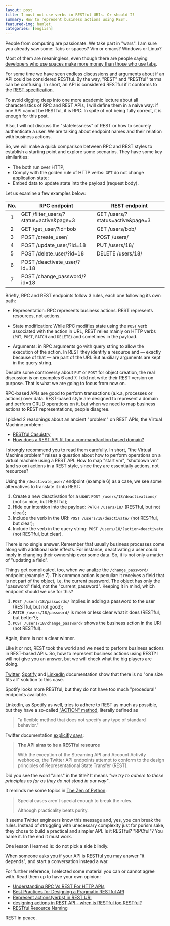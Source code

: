 ```yaml
---
layout: post
title: I must not use verbs in RESTful URIs. Or should I?
summary: How to represent business actions using REST.
featured-img: hamlet
categories: [english]
---
```


People from computing are passionate. We take part in "wars". I am sure you
already saw some: Tabs or spaces? Vim or emacs? Windows or Linux?

Most of them are meaningless, even though there are people saying [developers who use spaces make more money than those who use tabs](https://stackoverflow.blog/2017/06/15/developers-use-spaces-make-money-use-tabs/).

For some time we have seen endless discussions and arguments about if an API
could be considered RESTful. By the way, "REST" and "RESTful" terms can be
confusing. In short, an API is considered RESTful if it conforms to the [REST
specification](https://en.wikipedia.org/wiki/Representational_state_transfer).

To avoid digging deep into one more academic lecture about all characteristics
of RPC and REST APIs, I will define them in a naive way: if one API cannot be
RESTful, it is RPC. In spite of not being fully correct, it is enough for this
post.

Also, I will not discuss the "statelessness" of REST or how to securely
authenticate a user. We are talking about endpoint names and their relation with
business actions.

So, we will make a quick comparison between RPC and REST styles to establish a
starting point and explore some scenarios. They have some key similarities:

- The both run over HTTP;
- Comply with the golden rule of HTTP verbs: `GET` do not change application
  state;
- Embed data to update state into the payload (request body).

Let us examine a few examples below:

|No. | RPC endpoint                            | REST endpoint |
|:--:|-----------------------------------------|---------------|
|  1 | GET /filter_users/?status=active&page=3 | GET /users/?status=active&page=3 |
|  2 | GET /get_user/?id=bob                   | GET /users/bob/ |
|  3 | POST /create_user/                      | POST /users/ |
|  4 | POST /update_user/?id=18                | PUT /users/18/ |
|  5 | POST /delete_user/?id=18                | DELETE /users/18/ |
|  6 | POST /deactivate_user/?id=18            |  |
|  7 | POST /change_password/?id=18            |  |


Briefly, RPC and REST endpoints follow 3 rules, each one following its own path:

- Representation: RPC represents business actions. REST represents resources, not actions.

- State modification: While RPC modifies state using the `POST` verb associated with the action in URL, REST relies mainly on HTTP verbs (`PUT`, `POST`, `PATCH` and `DELETE`) and sometimes in the payload.

- Arguments: in RPC arguments go with query string to allow the execution of the action. In REST they identify a resource and — exactly because of that — are part of the URI. But auxiliary arguments are kept in the query string.

Despite some controversy about `PUT` or `POST` for object creation, the real
discussion is on examples 6 and 7. I did not write their REST version on
purpose. That is what we are going to focus from now on.

RPC-based APIs are good to perform transactions (a.k.a, processes or actions)
over data. REST-based style are designed to represent a domain and perform CRUD
operations on it, but when we need to map business actions to REST
representations, people disagree.

I picked 2 reasonings about an ancient "problem" on REST APIs, the Virtual
Machine problem:

- [RESTful Casuistry](https://www.tbray.org/ongoing/When/200x/2009/03/20/Rest-Casuistry)
- [How does a REST API fit for a command/action based domain?](https://softwareengineering.stackexchange.com/questions/338666/how-does-a-rest-api-fit-for-a-command-action-based-domain)

I strongly recommend you to read them carefully. In short, "the Virtual Machine
problem" raises a question about how to perform operations on a virtual machine
using a REST API. How to map "start vm", "shutdown vm" (and so on) actions in a
REST style, since they are essentially actions, not resources?

Using the `/deactivate_user/` endpoint (example 6) as a case, we see some alternatives to translate it into REST:

1. Create a new deactivation for a user: `POST /users/18/deactivations/` (not so nice, but RESTful);
2. Hide our intention into the payload: `PATCH /users/18/` (RESTful, but not clear);
3. Include the verb in the URI: `POST /users/18/deactivate/` (not RESTful, but clear);
4. Include the verb in the query string: `POST /users/18/?action=deactivate` (not RESTful, but clear).

There is no single answer. Remember that usually business processes come along with additional side effects. For instance, deactivating a user could imply in changing their ownership over some data. So, it is not only a matter of "updating a field".

Things get complicated, too, when we analize the `/change_password/` endpoint (example 7). This common action is peculiar: it receives a field that is not part of the object, i.e, the current password. The object has only the "password" field, not the "current_password". Keeping it in mind, which endpoint should we use for this?

1. `POST /users/18/passwords/` implies in adding a password to the user (RESTful, but not good);
2. `PATCH /users/18/password/` is more or less clear what it does (RESTful, but better?);
3. `POST /users/18/change_password/` shows the business action in the URI (not RESTful).

Again, there is not a clear winner.

Like it or not, REST took the world and we need to perform business actions in REST-based APIs. So, how to represent business actions using REST? I will not give you an answer, but we will check what the big players are doing.

[Twitter](https://developer.twitter.com/en/docs/accounts-and-users/manage-account-settings/api-reference), [Spotify](https://developer.spotify.com/documentation/web-api/reference/playlists/) and [LinkedIn](https://docs.microsoft.com/en-gb/linkedin/shared/api-guide/concepts/methods?context=linkedin/context) documentation show that there is no "one size fits all" solution to this case.

Spotify looks more RESTful, but they do not have too much "procedural" endpoints available.

LinkedIn, as Spotify as well, tries to adhere to REST as much as possible, but they have a so-called ["ACTION" method](https://docs.microsoft.com/en-gb/linkedin/shared/api-guide/concepts/methods?context=linkedin/context#action-actionname), literally defined as

> "a flexible method that does not specify any type of standard behavior."

Twitter documentation [explicitly says](https://developer.twitter.com/en/docs/basics/things-every-developer-should-know):

> **The API aims to be a RESTful resource**
>
> With the exception of the Streaming API and Account Activity webhooks, the Twitter API endpoints attempt to conform to the design principles of Representational State Transfer (REST).

Did you see the word "aims" in the title? It means _"we try to adhere to these principles as far as they do not stand in our way"_.

It reminds me some topics in [The Zen of Python](https://www.python.org/dev/peps/pep-0020/):

> Special cases aren't special enough to break the rules.
>
> Although practicality beats purity.

It seems Twitter engineers know this message and, yes, you can break the rules. Instead of struggling with unecessary complexity just for purism sake, they chose to build a practical and simpler API. Is it RESTful? "RPCful"? You name it. In the end it must work.

One lesson I learned is: do not pick a side blindly.

When someone asks you if your API is RESTful you may answer "it depends", and start a conversation instead a war.

For further reference, I selected some material you can or cannot agree with. Read them up to have your own opinion:

- [Understanding RPC Vs REST For HTTP APIs](https://www.smashingmagazine.com/2016/09/understanding-rest-and-rpc-for-http-apis/)
- [Best Practices for Designing a Pragmatic RESTful API](https://www.vinaysahni.com/best-practices-for-a-pragmatic-restful-api)
- [Represent actions(verbs) in REST URI](https://softwareengineering.stackexchange.com/questions/181545/represent-actionsverbs-in-rest-uri)
- [designing actions in REST API - when is RESTful too RESTful?](https://stackoverflow.com/questions/6704778/designing-actions-in-rest-api-when-is-restful-too-restful)
- [RESTful Resource Naming](https://www.restapitutorial.com/lessons/restfulresourcenaming.html)

REST in peace.
